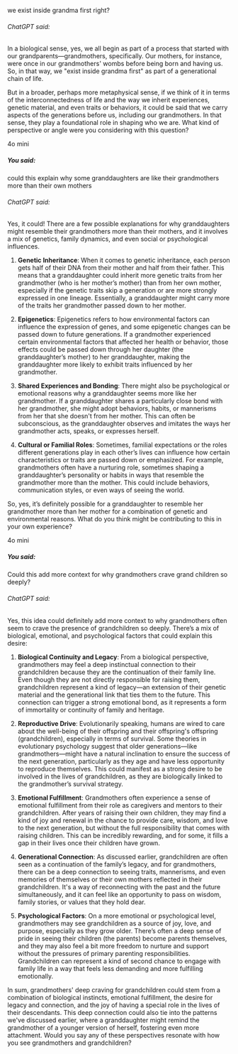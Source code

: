 we exist inside grandma first right?

###### ChatGPT said:

In a biological sense, yes, we all begin as part of a process that started with our grandparents—grandmothers, specifically. Our mothers, for instance, were once in our grandmothers' wombs before being born and having us. So, in that way, we "exist inside grandma first" as part of a generational chain of life.

But in a broader, perhaps more metaphysical sense, if we think of it in terms of the interconnectedness of life and the way we inherit experiences, genetic material, and even traits or behaviors, it could be said that we carry aspects of the generations before us, including our grandmothers. In that sense, they play a foundational role in shaping who we are. What kind of perspective or angle were you considering with this question?

4o mini

##### You said:

could this explain why some granddaughters are like their grandmothers more than their own mothers

###### ChatGPT said:

Yes, it could! There are a few possible explanations for why granddaughters might resemble their grandmothers more than their mothers, and it involves a mix of genetics, family dynamics, and even social or psychological influences.

1. **Genetic Inheritance**: When it comes to genetic inheritance, each person gets half of their DNA from their mother and half from their father. This means that a granddaughter could inherit more genetic traits from her grandmother (who is her mother’s mother) than from her own mother, especially if the genetic traits skip a generation or are more strongly expressed in one lineage. Essentially, a granddaughter might carry more of the traits her grandmother passed down to her mother.
    
2. **Epigenetics**: Epigenetics refers to how environmental factors can influence the expression of genes, and some epigenetic changes can be passed down to future generations. If a grandmother experienced certain environmental factors that affected her health or behavior, those effects could be passed down through her daughter (the granddaughter’s mother) to her granddaughter, making the granddaughter more likely to exhibit traits influenced by her grandmother.
    
3. **Shared Experiences and Bonding**: There might also be psychological or emotional reasons why a granddaughter seems more like her grandmother. If a granddaughter shares a particularly close bond with her grandmother, she might adopt behaviors, habits, or mannerisms from her that she doesn't from her mother. This can often be subconscious, as the granddaughter observes and imitates the ways her grandmother acts, speaks, or expresses herself.
    
4. **Cultural or Familial Roles**: Sometimes, familial expectations or the roles different generations play in each other’s lives can influence how certain characteristics or traits are passed down or emphasized. For example, grandmothers often have a nurturing role, sometimes shaping a granddaughter’s personality or habits in ways that resemble the grandmother more than the mother. This could include behaviors, communication styles, or even ways of seeing the world.
    

So, yes, it’s definitely possible for a granddaughter to resemble her grandmother more than her mother for a combination of genetic and environmental reasons. What do you think might be contributing to this in your own experience?

4o mini

##### You said:

Could this add more context for why grandmothers crave grand children so deeply?

###### ChatGPT said:

Yes, this idea could definitely add more context to why grandmothers often seem to crave the presence of grandchildren so deeply. There’s a mix of biological, emotional, and psychological factors that could explain this desire:

1. **Biological Continuity and Legacy**: From a biological perspective, grandmothers may feel a deep instinctual connection to their grandchildren because they are the continuation of their family line. Even though they are not directly responsible for raising them, grandchildren represent a kind of legacy—an extension of their genetic material and the generational link that ties them to the future. This connection can trigger a strong emotional bond, as it represents a form of immortality or continuity of family and heritage.
    
2. **Reproductive Drive**: Evolutionarily speaking, humans are wired to care about the well-being of their offspring and their offspring's offspring (grandchildren), especially in terms of survival. Some theories in evolutionary psychology suggest that older generations—like grandmothers—might have a natural inclination to ensure the success of the next generation, particularly as they age and have less opportunity to reproduce themselves. This could manifest as a strong desire to be involved in the lives of grandchildren, as they are biologically linked to the grandmother’s survival strategy.
    
3. **Emotional Fulfillment**: Grandmothers often experience a sense of emotional fulfillment from their role as caregivers and mentors to their grandchildren. After years of raising their own children, they may find a kind of joy and renewal in the chance to provide care, wisdom, and love to the next generation, but without the full responsibility that comes with raising children. This can be incredibly rewarding, and for some, it fills a gap in their lives once their children have grown.
    
4. **Generational Connection**: As discussed earlier, grandchildren are often seen as a continuation of the family’s legacy, and for grandmothers, there can be a deep connection to seeing traits, mannerisms, and even memories of themselves or their own mothers reflected in their grandchildren. It's a way of reconnecting with the past and the future simultaneously, and it can feel like an opportunity to pass on wisdom, family stories, or values that they hold dear.
    
5. **Psychological Factors**: On a more emotional or psychological level, grandmothers may see grandchildren as a source of joy, love, and purpose, especially as they grow older. There’s often a deep sense of pride in seeing their children (the parents) become parents themselves, and they may also feel a bit more freedom to nurture and support without the pressures of primary parenting responsibilities. Grandchildren can represent a kind of second chance to engage with family life in a way that feels less demanding and more fulfilling emotionally.
    

In sum, grandmothers' deep craving for grandchildren could stem from a combination of biological instincts, emotional fulfillment, the desire for legacy and connection, and the joy of having a special role in the lives of their descendants. This deep connection could also tie into the patterns we've discussed earlier, where a granddaughter might remind the grandmother of a younger version of herself, fostering even more attachment. Would you say any of these perspectives resonate with how you see grandmothers and grandchildren?